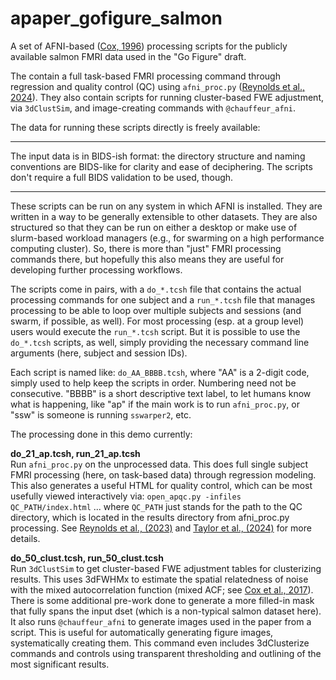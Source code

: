 # apaper_gofigure_salmon
A set of AFNI-based 
([Cox, 1996](https://pubmed.ncbi.nlm.nih.gov/10571921/)) 
processing scripts for the publicly available
salmon FMRI data used in the "Go Figure" draft.

The contain a full task-based FMRI processing command through
regression and quality control (QC) using `afni_proc.py` 
([Reynolds et al., 2024](https://doi.org/10.1162/imag_a_00347)). 
They also contain scripts for running 
cluster-based FWE adjustment, via `3dClustSim`, and image-creating 
commands with `@chauffeur_afni`.

The data for running these scripts directly is freely available:
***

The input data is in BIDS-ish format: the directory structure and
naming conventions are BIDS-like for clarity and ease of
deciphering. The scripts don't require a full BIDS validation to
be used, though.

-----------------------------------------------------------------------------

These scripts can be run on any system in which AFNI is
installed. They are written in a way to be generally extensible
to other datasets. They are also structured so that they can be
run on either a desktop or make use of slurm-based workload
managers (e.g., for swarming on a high performance computing
cluster). So, there is more than "just" FMRI processing commands
there, but hopefully this also means they are useful for
developing further processing workflows.

The scripts come in pairs, with a `do_*.tcsh` file that contains
the actual processing commands for one subject and a `run_*.tcsh`
file that manages processing to be able to loop over multiple
subjects and sessions (and swarm, if possible, as well). For most 
processing (esp. at a group level) users would execute the `run_*.tcsh`
script. But it is possible to use the `do_*.tcsh` scripts, as well,
simply providing the necessary command line arguments (here, subject and
session IDs).

Each script is named like: `do_AA_BBBB.tcsh`, where "AA" is a 2-digit code,
simply used to help keep the scripts in order. Numbering need not be 
consecutive. "BBBB" is a short descriptive text label, to let humans know
what is happening, like "ap" if the main work is to run `afni_proc.py`, or
"ssw" is someone is running `sswarper2`, etc.

The processing done in this demo currently:

**do_21_ap.tcsh, run_21_ap.tcsh**  
Run `afni_proc.py` on the unprocessed data. This does full single
subject FMRI processing (here, on task-based data) through regression
modeling. This also generates a useful HTML for quality control, which
can be most usefully viewed interactively via:
    `open_apqc.py -infiles QC_PATH/index.html`
... where `QC_PATH` just stands for the path to the QC directory, which
is located in the results directory from afni_proc.py processing. See
[Reynolds et al., (2023)](https://www.frontiersin.org/articles/10.3389/fnins.2022.1073800/full/) 
and [Taylor et al., (2024)](https://www.ncbi.nlm.nih.gov/pmc/articles/PMC11382598/) 
for more details.

**do_50_clust.tcsh, run_50_clust.tcsh**  
Run `3dClustSim` to get cluster-based FWE adjustment tables for
clusterizing results. This uses 3dFWHMx to estimate the spatial
relatedness of noise with the mixed autocorrelation function 
(mixed ACF; see [Cox et al., 2017](https://pubmed.ncbi.nlm.nih.gov/28398812/)). 
There is some additional pre-work done
to generate a more filled-in mask that fully spans the input dset (which
is a non-typical salmon dataset here).  
It also runs `@chauffeur_afni` to generate images used in the paper from
a script. This is useful for automatically generating figure images,
systematically creating them. This command even includes 3dClusterize
commands and controls using transparent thresholding and outlining of
the most significant results.
